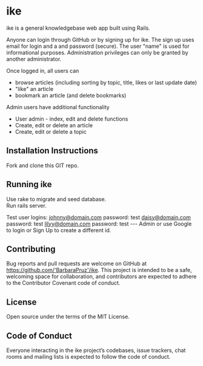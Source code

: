 # ike
ike is a general knowledgebase web app built using Rails.

Anyone can login through GitHub or by signing up for ike.  The sign up uses email for login and a and password (secure).  The user "name" is used for informational purposes.  Administration privileges can only be granted by another administrator.

Once logged in, all users can 
- browse articles (including sorting by topic, title, likes or last update date)
- "like" an article
- bookmark an article (and delete bookmarks)

Admin users have additional functionality
- User admin - index, edit and delete functions
- Create, edit or delete an article
- Create, edit or delete a topic

Installation Instructions
-------------------------
Fork and clone this GIT repo.

Running ike
------------------
Use rake to migrate and seed database.   
Run rails server.

Test user logins:
    johnny@domain.com  password: test
    daisy@domain.com password: test
    lilyy@domain.com password: test  --- Admin
or use Google to login or Sign Up to create a different id.

Contributing
------------
Bug reports and pull requests are welcome on GitHub at https://github.com/'BarbaraPruz'/ike. This project is intended to be a safe, welcoming space for collaboration, and contributors are expected to adhere to the Contributor Covenant code of conduct.

License
-------
Open source under the terms of the MIT License.

Code of Conduct
---------------
Everyone interacting in the ike project’s codebases, issue trackers, chat rooms and mailing lists is expected to follow the code of conduct.

